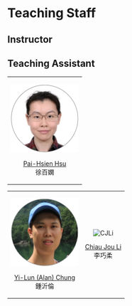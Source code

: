 Teaching Staff
============================
 
## Instructor

<table border='0' >
        <tr>
            <td style="text-align:center">

![PHHsu](/images/portrait-PHHsu.png)

<a href="http://phys.site.nthu.edu.tw/p/406-1335-107514,r3581.php?Lang=zh-tw">Pai-Hsien Hsu</a>
<br>
徐百嫻
</td>

<!-- <td style="text-align:center">

![SCHsu](/images/portrait-SCHsu.png)

<a href="http://faculty.washington.edu/schsu">Shih-Chieh Hsu</a>
<br>
徐士傑
</td>
        </tr>
</table> -->


## Teaching Assistant

<table border='0' >
        <tr>
            <td style="text-align:center">

![YIChung](/images/portrait-Chung.png)

<a href="">Yi-Lun (Alan) Chung</a>
<br>
鍾沂倫
</td>
            
<td style="text-align:center">

![CJLi](/images/portrait-Li.png)

<a href="">Chiau Jou Li</a>
<br>
李巧柔
</td>
